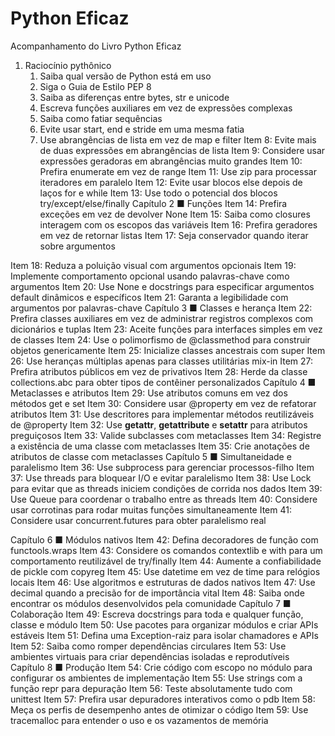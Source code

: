 # Python Eficaz

Acompanhamento do Livro Python Eficaz

1. Raciocínio pythônico
   1. Saiba qual versão de Python está em uso
   2. Siga o Guia de Estilo PEP 8
   3. Saiba as diferenças entre bytes, str e unicode
   4. Escreva funções auxiliares em vez de expressões complexas
   5. Saiba como fatiar sequências
   6. Evite usar start, end e stride em uma mesma fatia
   7. Use abrangências de lista em vez de map e filter
      Item 8: Evite mais de duas expressões em abrangências de lista
      Item 9: Considere usar expressões geradoras em abrangências muito grandes
      Item 10: Prefira enumerate em vez de range
      Item 11: Use zip para processar iteradores em paralelo
      Item 12: Evite usar blocos else depois de laços for e while
      Item 13: Use todo o potencial dos blocos try/except/else/finally
      Capítulo 2 ■ Funções
      Item 14: Prefira exceções em vez de devolver None
      Item 15: Saiba como closures interagem com os escopos das variáveis
      Item 16: Prefira geradores em vez de retornar listas
      Item 17: Seja conservador quando iterar sobre argumentos

Item 18: Reduza a poluição visual com argumentos opcionais
Item 19: Implemente comportamento opcional usando palavras-chave como
argumentos
Item 20: Use None e docstrings para especificar argumentos default dinâmicos e
específicos
Item 21: Garanta a legibilidade com argumentos por palavras-chave
Capítulo 3 ■ Classes e herança
Item 22: Prefira classes auxiliares em vez de administrar registros complexos
com dicionários e tuplas
Item 23: Aceite funções para interfaces simples em vez de classes
Item 24: Use o polimorfismo de @classmethod para construir objetos
genericamente
Item 25: Inicialize classes ancestrais com super
Item 26: Use heranças múltiplas apenas para classes utilitárias mix-in
Item 27: Prefira atributos públicos em vez de privativos
Item 28: Herde da classe collections.abc para obter tipos de contêiner
personalizados
Capítulo 4 ■ Metaclasses e atributos
Item 29: Use atributos comuns em vez dos métodos get e set
Item 30: Considere usar @property em vez de refatorar atributos
Item 31: Use descritores para implementar métodos reutilizáveis de @property
Item 32: Use __getattr__, __getattribute__ e __setattr__ para atributos
preguiçosos
Item 33: Valide subclasses com metaclasses
Item 34: Registre a existência de uma classe com metaclasses
Item 35: Crie anotações de atributos de classe com metaclasses
Capítulo 5 ■ Simultaneidade e paralelismo
Item 36: Use subprocess para gerenciar processos-filho
Item 37: Use threads para bloquear I/O e evitar paralelismo
Item 38: Use Lock para evitar que as threads iniciem condições de corrida nos
dados
Item 39: Use Queue para coordenar o trabalho entre as threads
Item 40: Considere usar corrotinas para rodar muitas funções simultaneamente
Item 41: Considere usar concurrent.futures para obter paralelismo real

Capítulo 6 ■ Módulos nativos
Item 42: Defina decoradores de função com functools.wraps
Item 43: Considere os comandos contextlib e with para um comportamento
reutilizável de try/finally
Item 44: Aumente a confiabilidade de pickle com copyreg
Item 45: Use datetime em vez de time para relógios locais
Item 46: Use algoritmos e estruturas de dados nativos
Item 47: Use decimal quando a precisão for de importância vital
Item 48: Saiba onde encontrar os módulos desenvolvidos pela comunidade
Capítulo 7 ■ Colaboração
Item 49: Escreva docstrings para toda e qualquer função, classe e módulo
Item 50: Use pacotes para organizar módulos e criar APIs estáveis
Item 51: Defina uma Exception-raiz para isolar chamadores e APIs
Item 52: Saiba como romper dependências circulares
Item 53: Use ambientes virtuais para criar dependências isoladas e reprodutíveis
Capítulo 8 ■ Produção
Item 54: Crie código com escopo no módulo para configurar os ambientes de
implementação
Item 55: Use strings com a função repr para depuração
Item 56: Teste absolutamente tudo com unittest
Item 57: Prefira usar depuradores interativos como o pdb
Item 58: Meça os perfis de desempenho antes de otimizar o código
Item 59: Use tracemalloc para entender o uso e os vazamentos de memória

